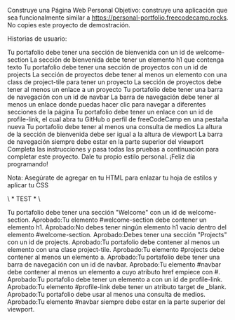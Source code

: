 Construye una Página Web Personal
Objetivo: construye una aplicación que sea funcionalmente similar a https://personal-portfolio.freecodecamp.rocks. No copies este proyecto de demostración.

Historias de usuario:

Tu portafolio debe tener una sección de bienvenida con un id de welcome-section
La sección de bienvenida debe tener un elemento h1 que contenga texto
Tu portafolio debe tener una sección de proyectos con un id de projects
La sección de proyectos debe tener al menos un elemento con una class de project-tile para tener un proyecto
La sección de proyectos debe tener al menos un enlace a un proyecto
Tu portafolio debe tener una barra de navegación con un id de navbar
La barra de navegación debe tener al menos un enlace donde puedas hacer clic para navegar a diferentes secciones de la página
Tu portafolio debe tener un enlace con un id de profile-link, el cual abra tu GitHub o perfil de freeCodeCamp en una pestaña nueva
Tu portafolio debe tener al menos una consulta de medios
La altura de la sección de bienvenida debe ser igual a la altura de viewport
La barra de navegación siempre debe estar en la parte superior del viewport
Completa las instrucciones y pasa todas las pruebas a continuación para completar este proyecto. Dale tu propio estilo personal. ¡Feliz día programando!

Nota: Asegúrate de agregar <link rel="stylesheet" href="styles.css"> en tu HTML para enlazar tu hoja de estilos y aplicar tu CSS

\ * TEST * \


Tu portafolio debe tener una sección "Welcome" con un id de welcome-section.
Aprobado:Tu elemento #welcome-section debe contener un elemento h1.
Aprobado:No debes tener ningún elemento h1 vacío dentro del elemento #welcome-section.
Aprobado:Debes tener una sección "Projects" con un id de projects.
Aprobado:Tu portafolio debe contener al menos un elemento con una clase project-tile.
Aprobado:Tu elemento #projects debe contener al menos un elemento a.
Aprobado:Tu portafolio debe tener una barra de navegación con un id de navbar.
Aprobado:Tu elemento #navbar debe contener al menos un elemento a cuyo atributo href empiece con #.
Aprobado:Tu portafolio debe tener un elemento a con un id de profile-link.
Aprobado:Tu elemento #profile-link debe tener un atributo target de _blank.
Aprobado:Tu portafolio debe usar al menos una consulta de medios.
Aprobado:Tu elemento #navbar siempre debe estar en la parte superior del viewport.
